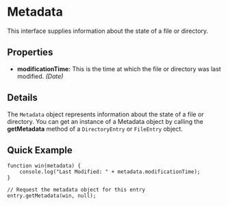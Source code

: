 Metadata
==========

This interface supplies information about the state of a file or directory.

Properties
----------

- __modificationTime:__ This is the time at which the file or directory was last modified. _(Date)_

Details
-------

The `Metadata` object represents information about the state of a file or directory.  You can get an instance of a Metadata object by calling the __getMetadata__ method of a `DirectoryEntry` or `FileEntry` object.

Quick Example
-------------

	function win(metadata) {
		console.log("Last Modified: " + metadata.modificationTime);
	}

	// Request the metadata object for this entry
	entry.getMetadata(win, null);
